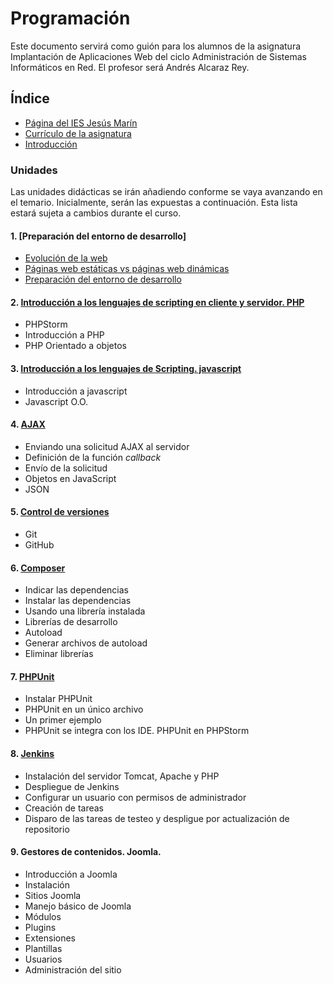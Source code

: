 # Programación

Este documento servirá como guión para los alumnos de la asignatura Implantación de Aplicaciones Web del ciclo Administración de Sistemas Informáticos en Red. El profesor será Andrés Alcaraz Rey.

## Índice

- [Página del IES Jesús Marín](https://politecnicomalaga.com/)
- [Currículo de la asignatura](docs/curriculo.txt)
- [Introducción](intro/index.html)

### Unidades

Las unidades didácticas se irán añadiendo conforme se vaya avanzando en el temario. Inicialmente, serán las expuestas a continuación. Esta lista estará sujeta a cambios durante el curso.

#### 1. [Preparación del entorno de desarrollo]

- [Evolución de la web](T0-Inicio/Evolucion_Web.pdf)
- [Páginas web estáticas vs páginas web dinámicas](T0-Inicio/pwe_pwd.md)
- [Preparación del entorno de desarrollo](T1-EntornoLAMP/README.md)

#### 2. [Introducción a los lenguajes de scripting en cliente y servidor. PHP](T2-IntroduccionPHP/README.md)
- PHPStorm
- Introducción a PHP
- PHP Orientado a objetos

#### 3. [Introducción a los lenguajes de Scripting. javascript](T3-IntroduccionJavaScript/README.md)

- Introducción a javascript
- Javascript O.O.

#### 4. [AJAX](T4-AJAX/README.md)
- Enviando una solicitud AJAX al servidor
- Definición de la función *callback*
- Envío de la solicitud
- Objetos en JavaScript
- JSON

#### 5. [Control de versiones](T5-ControlVersiones)
- Git
- GitHub

#### 6. [Composer](T6-Composer)
- Indicar las dependencias
- Instalar las dependencias
- Usando una librería instalada
- Librerías de desarrollo
- Autoload
- Generar archivos de autoload
- Eliminar librerías

#### 7. [PHPUnit](T7-PHPUnit)
- Instalar PHPUnit
- PHPUnit en un único archivo
- Un primer ejemplo
- PHPUnit se integra con los IDE. PHPUnit en PHPStorm

#### 8. [Jenkins](T8-Jenkins)
- Instalación del servidor Tomcat, Apache y PHP
- Despliegue de Jenkins
- Configurar un usuario con permisos de administrador
- Creación de tareas
- Disparo de las tareas de testeo y despligue por actualización de repositorio

#### 9. Gestores de contenidos. Joomla.

- Introducción a Joomla
- Instalación
- Sitios Joomla
- Manejo básico de Joomla
- Módulos
- Plugins
- Extensiones
- Plantillas
- Usuarios
- Administración del sitio
